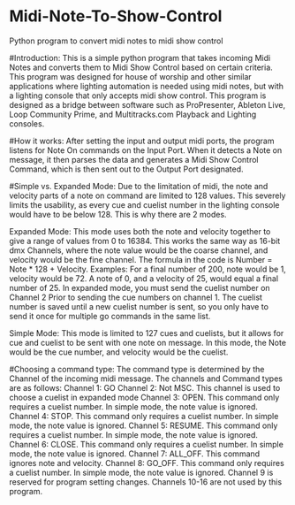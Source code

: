 # Midi-Note-To-Show-Control
 Python program to convert midi notes to midi show control

#Introduction:
This is a simple python program that takes incoming Midi Notes and converts them to Midi Show Control based on certain criteria. 
This program was designed for house of worship and other similar applications where lighting automation is needed using midi notes, 
but with a lighting console that only accepts midi show control. This program is designed as a bridge between software such as ProPresenter, Ableton Live, 
Loop Community Prime, and Multitracks.com Playback and Lighting consoles. 


#How it works:
After setting the input and output midi ports, the program listens for Note On commands on the Input Port. When it detects a Note on message, it then parses the data and generates a Midi Show Control Command, which is then sent out to the Output Port designated.


#Simple vs. Expanded Mode:
Due to the limitation of midi, the note and velocity parts of a note on command are limited to 128 values. This severely limits the usability, as every cue and cuelist number in the lighting console would have to be below 128. This is why there are 2 modes. 

Expanded Mode: This mode uses both the note and velocity together to give a range of values from 0 to 16384. This works the same way as 16-bit dmx Channels, where the note value would be the coarse channel, and velocity would be the fine channel. The formula in the code is Number = Note * 128 + Velocity. Examples: For a final number of 200, note would be 1, velocity would be 72. A note of 0, and a velocity of 25, would equal a final number of 25. In expanded mode, you must send the cuelist number on Channel 2 Prior to sending the cue numbers on channel 1. The cuelist number is saved until a new cuelist number is sent, so you only have to send it once for multiple go commands in the same list. 

Simple Mode: This mode is limited to 127 cues and cuelists, but it allows for cue and cuelist to be sent with one note on message. In this mode, the Note would be the cue number, and velocity would be the cuelist.


#Choosing a command type: 
The command type is determined by the Channel of the incoming midi message. The channels and Command types are as follows:
Channel 1: GO
Channel 2: Not MSC. This channel is used to choose a cuelist in expanded mode
Channel 3: OPEN.   This command only requires a cuelist number. In simple mode, the note value is ignored.
Channel 4: STOP.   This command only requires a cuelist number. In simple mode, the note value is ignored.
Channel 5: RESUME. This command only requires a cuelist number. In simple mode, the note value is ignored.
Channel 6: CLOSE.  This command only requires a cuelist number. In simple mode, the note value is ignored.
Channel 7: ALL_OFF. This command ignores note and velocity.
Channel 8: GO_OFF. This command only requires a cuelist number. In simple mode, the note value is ignored.
Channel 9 is reserved for program setting changes.
Channels 10-16 are not used by this program.